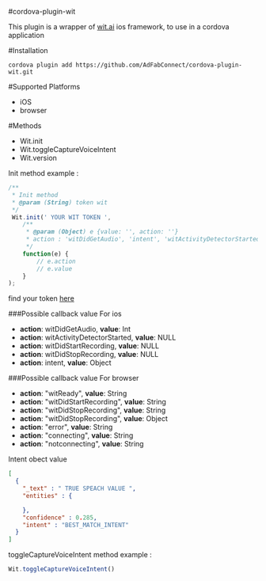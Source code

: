#cordova-plugin-wit

This plugin is a wrapper of [wit.ai](https://wit.ai/) ios framework, to use in a cordova application

#Installation

```shell
cordova plugin add https://github.com/AdFabConnect/cordova-plugin-wit.git
```

#Supported Platforms

- iOS
- browser

#Methods

- Wit.init
- Wit.toggleCaptureVoiceIntent
- Wit.version

Init method example :

```javascript
/**
 * Init method
 * @param (String) token wit
 */
 Wit.init(' YOUR WIT TOKEN ',
 	/**
 	 * @param (Object) e {value: '', action: ''}
 	 * action : 'witDidGetAudio', 'intent', 'witActivityDetectorStarted', 'witDidStartRecording', 'witDidStopRecording'
 	 */
	function(e) {
		// e.action
		// e.value
	}
);
```
 
find your token [here](https://wit.ai/home)

###Possible callback value For ios

- **action**: witDidGetAudio, **value**: Int
- **action**: witActivityDetectorStarted, **value**: NULL
- **action**: witDidStartRecording, **value**: NULL
- **action**: witDidStopRecording, **value**: NULL
- **action**: intent, **value**: Object

###Possible callback value For browser

- **action**: "witReady", **value**: String
- **action**: "witDidStartRecording", **value**: String
- **action**: "witDidStopRecording", **value**: String
- **action**: "witDidStopRecording", **value**: Object
- **action**: "error", **value**: String
- **action**: "connecting", **value**: String
- **action**: "notconnecting", **value**: String

Intent obect value

```json
[
  {
    "_text" : " TRUE SPEACH VALUE ",
    "entities" : {

    },
    "confidence" : 0.285,
    "intent" : "BEST_MATCH_INTENT"
  }
]
```

toggleCaptureVoiceIntent method example :

```javascript
Wit.toggleCaptureVoiceIntent()
```